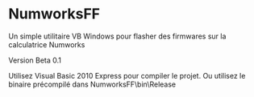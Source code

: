 # NumworksFF
Un simple utilitaire VB Windows pour flasher des firmwares sur la calculatrice Numworks

Version Beta 0.1

Utilisez Visual Basic 2010 Express pour compiler le projet.
Ou utilisez le binaire précompilé dans NumworksFF\bin\Release 
